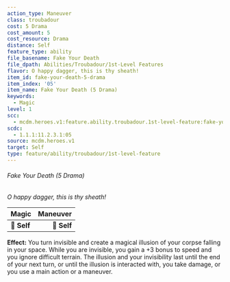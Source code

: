 ```yaml
---
action_type: Maneuver
class: troubadour
cost: 5 Drama
cost_amount: 5
cost_resource: Drama
distance: Self
feature_type: ability
file_basename: Fake Your Death
file_dpath: Abilities/Troubadour/1st-Level Features
flavor: O happy dagger, this is thy sheath!
item_id: fake-your-death-5-drama
item_index: '05'
item_name: Fake Your Death (5 Drama)
keywords:
  - Magic
level: 1
scc:
  - mcdm.heroes.v1:feature.ability.troubadour.1st-level-feature:fake-your-death-5-drama
scdc:
  - 1.1.1:11.2.3.1:05
source: mcdm.heroes.v1
target: Self
type: feature/ability/troubadour/1st-level-feature
---
```


###### Fake Your Death (5 Drama)

*O happy dagger, this is thy sheath!*

| **Magic**   | **Maneuver** |
| ----------- | -----------: |
| **📏 Self** |  **🎯 Self** |

**Effect:** You turn invisible and create a magical illusion of your corpse falling in your space. While you are invisible, you gain a +3 bonus to speed and you ignore difficult terrain. The illusion and your invisibility last until the end of your next turn, or until the illusion is interacted with, you take damage, or you use a main action or a maneuver.
